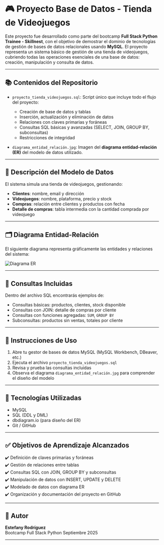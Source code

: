# 🎮 Proyecto Base de Datos - Tienda de Videojuegos

Este proyecto fue desarrollado como parte del bootcamp **Full Stack Python Trainee - Skillnest**, con el objetivo de demostrar el dominio de tecnologías de gestión de bases de datos relacionales usando **MySQL**. El proyecto representa un sistema básico de gestión de una tienda de videojuegos, cubriendo todas las operaciones esenciales de una base de datos: creación, manipulación y consulta de datos.

---

## 📚 Contenidos del Repositorio

- `proyecto_tienda_videojuegos.sql`: Script único que incluye todo el flujo del proyecto:
  - Creación de base de datos y tablas
  - Inserción, actualización y eliminación de datos
  - Relaciones con claves primarias y foráneas
  - Consultas SQL básicas y avanzadas (SELECT, JOIN, GROUP BY, subconsultas)
  - Restricciones de integridad

- `diagrama_entidad_relación.jpg`: Imagen del **diagrama entidad-relación (ER)** del modelo de datos utilizado.

---

## 🧠 Descripción del Modelo de Datos

El sistema simula una tienda de videojuegos, gestionando:

- **Clientes**: nombre, email y dirección
- **Videojuegos**: nombre, plataforma, precio y stock
- **Compras**: relación entre clientes y productos con fecha
- **Detalle de compras**: tabla intermedia con la cantidad comprada por videojuego

---

## 🗂 Diagrama Entidad-Relación

El siguiente diagrama representa gráficamente las entidades y relaciones del sistema:

![Diagrama ER](diagrama_entidad_relación.jpg)

---

## 🧪 Consultas Incluidas

Dentro del archivo SQL encontrarás ejemplos de:

- Consultas básicas: productos, clientes, stock disponible
- Consultas con JOIN: detalle de compras por cliente
- Consultas con funciones agregadas: `SUM`, `GROUP BY`
- Subconsultas: productos sin ventas, totales por cliente

---

## 🔧 Instrucciones de Uso

1. Abre tu gestor de bases de datos MySQL (MySQL Workbench, DBeaver, etc.)
2. Ejecuta el archivo `proyecto_tienda_videojuegos.sql`
3. Revisa y prueba las consultas incluidas
4. Observa el diagrama `diagrama_entidad_relación.jpg` para comprender el diseño del modelo

---

## 📝 Tecnologías Utilizadas

- MySQL
- SQL (DDL y DML)
- dbdiagram.io (para diseño del ER)
- Git / GitHub

---

## ✅ Objetivos de Aprendizaje Alcanzados

✔️ Definición de claves primarias y foráneas  
✔️ Gestión de relaciones entre tablas  
✔️ Consultas SQL con JOIN, GROUP BY y subconsultas  
✔️ Manipulación de datos con INSERT, UPDATE y DELETE  
✔️ Modelado de datos con diagrama ER  
✔️ Organización y documentación del proyecto en GitHub  

---

## 📌 Autor

**Estefany Rodríguez**  
Bootcamp Full Stack Python
Septiembre 2025

---

